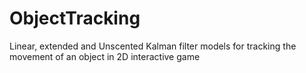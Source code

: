 # ObjectTracking
Linear, extended and Unscented Kalman filter models for tracking the movement of an object in 2D interactive game
